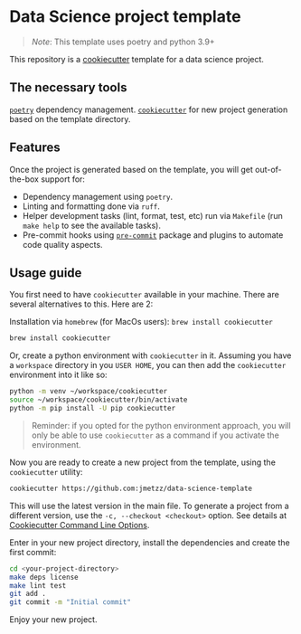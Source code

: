# Data Science project template

> *Note*: This template uses poetry and python 3.9+

This repository is a [cookiecutter](https://github.com/cookiecutter/cookiecutter) template for a data science project.

## The necessary tools

[`poetry`](https://python-poetry.org/) dependency management.
[`cookiecutter`](https://github.com/cookiecutter/cookiecutter) for new project generation based on the template directory.

## Features

Once the project is generated based on the template, you will get out-of-the-box support for: 

- Dependency management using `poetry`.
- Linting and formatting done via `ruff`.
- Helper development tasks (lint, format, test, etc) run via `Makefile` (run `make help` to see the available tasks).
- Pre-commit hooks using [`pre-commit`](https://pre-commit.com/) package and plugins to automate code quality aspects.

## Usage guide

You first need to have `cookiecutter` available in your machine. There are several alternatives to this. Here are 2:

Installation via `homebrew` (for MacOs users): `brew install cookiecutter`

```bash
brew install cookiecutter
```

Or, create a python environment with `cookiecutter` in it. Assuming you have a `workspace` directory in you `USER HOME`,
you can then add the `cookiecutter` environment into it like so:

```bash
python -m venv ~/workspace/cookiecutter
source ~/workspace/cookiecutter/bin/activate
python -m pip install -U pip cookiecutter 
```

> Reminder: if you opted for the python environment approach,
> you will only be able to use `cookiecutter` as a command
> if you activate the environment.  

Now you are ready to create a new project from the template, using the `cookiecutter` utility:

```bash
cookiecutter https://github.com:jmetzz/data-science-template
```

This will use the latest version in the main file. To generate a project from a different version,
use the `-c, --checkout <checkout>` option. See details at 
[Cookiecutter Command Line Options](https://cookiecutter.readthedocs.io/en/stable/cli_options.html#cmdoption-cookiecutter-c).

Enter in your new project directory, install the dependencies and create the first commit:

```bash
cd <your-project-directory>
make deps license
make lint test
git add .
git commit -m "Initial commit"
```

Enjoy your new project.
